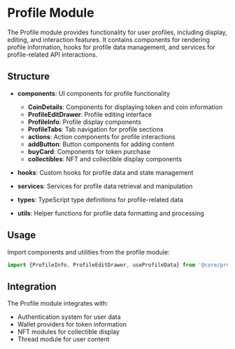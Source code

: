 # Profile Module

The Profile module provides functionality for user profiles, including display, editing, and interaction features. It contains components for rendering profile information, hooks for profile data management, and services for profile-related API interactions.

## Structure

- **components**: UI components for profile functionality

  - **CoinDetails**: Components for displaying token and coin information
  - **ProfileEditDrawer**: Profile editing interface
  - **ProfileInfo**: Profile display components
  - **ProfileTabs**: Tab navigation for profile sections
  - **actions**: Action components for profile interactions
  - **addButton**: Button components for adding content
  - **buyCard**: Components for token purchase
  - **collectibles**: NFT and collectible display components

- **hooks**: Custom hooks for profile data and state management

- **services**: Services for profile data retrieval and manipulation

- **types**: TypeScript type definitions for profile-related data

- **utils**: Helper functions for profile data formatting and processing

## Usage

Import components and utilities from the profile module:

```typescript
import {ProfileInfo, ProfileEditDrawer, useProfileData} from '@core/profile';
```

## Integration

The Profile module integrates with:

- Authentication system for user data
- Wallet providers for token information
- NFT modules for collectible display
- Thread module for user content
